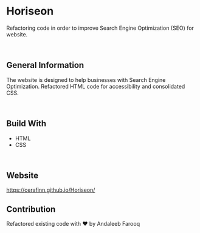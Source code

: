 # Horiseon
Refactoring code in order to improve Search Engine Optimization (SEO) for website.

<br />

## General Information
The website is designed to help businesses with Search Engine Optimization. Refactored HTML code for accessibility and consolidated CSS.

<br />

## Build With
* HTML
* CSS

<br />

## Website
https://cerafinn.github.io/Horiseon/

## Contribution
Refactored existing code with ❤️ by Andaleeb Farooq